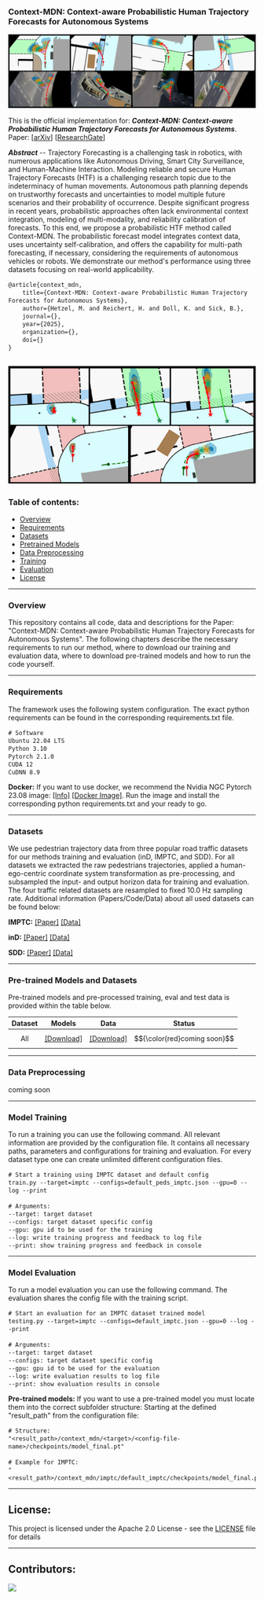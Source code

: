 ### Context-MDN: Context-aware Probabilistic Human Trajectory Forecasts for Autonomous Systems

!["Screenshot..."](images/context_mdn_preview.png "Screenshot...")

This is the official implementation for: _**Context-MDN: Context-aware Probabilistic Human Trajectory Forecasts for Autonomous Systems**_. 
Paper: [[arXiv]()] [[ResearchGate]()]

_**Abstract**_ --  Trajectory Forecasting is a challenging task in robotics, with numerous applications like Autonomous Driving, Smart City Surveillance, and Human-Machine Interaction. Modeling reliable and secure Human Trajectory Forecasts (HTF) is a challenging research topic due to the indeterminacy of human movements. Autonomous path planning depends on trustworthy forecasts and uncertainties to model multiple future scenarios and their probability of occurrence. Despite significant progress in recent years, probabilistic approaches often lack environmental context integration, modeling of multi-modality, and reliability calibration of forecasts. To this end, we propose a probabilistic HTF method called Context-MDN. The probabilistic forecast model integrates context data, uses uncertainty self-calibration, and offers the capability for multi-path forecasting, if necessary, considering the requirements of autonomous vehicles or robots. We demonstrate our method's performance using three datasets focusing on real-world applicability.


    @article{context_mdn,
        title={Context-MDN: Context-aware Probabilistic Human Trajectory Forecasts for Autonomous Systems},
        author={Hetzel, M. and Reichert, H. and Doll, K. and Sick, B.},
        journal={},
        year={2025},
        organization={},
        doi={}
    }


!["Screenshot..."](images/context_mdn_preview_2.png "Screenshot...")
---
### Table of contents:
* [Overview](#overview)
* [Requirements](#requirements)
* [Datasets](#datasets)
* [Pretrained Models](#pretrained)
* [Data Preprocessing](#prepro)
* [Training](#training)
* [Evaluation](#evaluation)
* [License](#license)

---
<a name="overview"></a>
### Overview
This repository contains all code, data and descriptions for the Paper: "Context-MDN: Context-aware Probabilistic Human Trajectory Forecasts for Autonomous Systems". The following chapters describe the necessary requirements to run our method, where to download our training and evaluation data, where to download pre-trained models and how to run the code yourself.


---
<a name="requirements"></a>
### Requirements

The framework uses the following system configuration. The exact python requirements can be found in the corresponding requirements.txt file.

```
# Software
Ubuntu 22.04 LTS
Python 3.10
Pytorch 2.1.0
CUDA 12
CuDNN 8.9
```

**Docker:**
If you want to use docker, we recommend the Nvidia NGC Pytorch 23.08 image: [[Info]](https://docs.nvidia.com/deeplearning/frameworks/pytorch-release-notes/rel-23-08.html) [[Docker Image]](https://catalog.ngc.nvidia.com/orgs/nvidia/containers/pytorch). Run the image and install the corresponding python requirements.txt and your ready to go.


---
<a name="datasets"></a>
### Datasets
We use pedestrian trajectory data from three popular road traffic datasets for our methods training and evaluation (inD, IMPTC, and SDD). For all datasets we extracted the raw pedestrians trajectories, applied a human-ego-centric coordinate system transformation as pre-processing, and subsampled the input- and output horizon data for training and evaluation. The four traffic related datasets are resampled to fixed 10.0 Hz sampling rate. Additional information (Papers/Code/Data) about all used datasets can be found below:

**IMPTC:** [[Paper]](https://ieeexplore.ieee.org/document/10186776) [[Data]](https://github.com/kav-institute/imptc-dataset)


**inD:** [[Paper]](https://ieeexplore.ieee.org/document/9304839) [[Data]](https://github.com/ika-rwth-aachen/drone-dataset-tools)


**SDD:** [[Paper]](https://link.springer.com/chapter/10.1007/978-3-319-46484-8_33) [[Data]](https://cvgl.stanford.edu/projects/uav_data/)


---
<a name="pretrained"></a>
### Pre-trained Models and Datasets
Pre-trained models and pre-processed training, eval and test data is provided within the table below.

| Dataset       | Models | Data | Status    |
|:-------------:|:---------------:|:-------------:|:---------:|
| All           | [[Download]]()             | [[Download]]()          | $${\color{red}coming soon}$$ |


---
<a name="prepro"></a>
### Data Preprocessing
coming soon


---
<a name="training"></a>
### Model Training
To run a training you can use the following command. All relevant information are provided by the configuration file. It contains all necessary paths, parameters and configurations for training and evaluation. For every dataset type one can create unlimited different configuration files.
```
# Start a training using IMPTC dataset and default config
train.py --target=imptc --configs=default_peds_imptc.json --gpu=0 --log --print

# Arguments:
--target: target dataset
--configs: target dataset specific config
--gpu: gpu id to be used for the training
--log: write training progress and feedback to log file
--print: show training progress and feedback in console
```


---
<a name="evaluation"></a>
### Model Evaluation
To run a model evaluation you can use the following command. The evaluation shares the config file with the training script.
```
# Start an evaluation for an IMPTC dataset trained model
testing.py --target=imptc --configs=default_imptc.json --gpu=0 --log --print

# Arguments:
--target: target dataset
--configs: target dataset specific config
--gpu: gpu id to be used for the evaluation
--log: write evaluation results to log file
--print: show evaluation results in console
```

**Pre-trained models:**
If you want to use a pre-trained model you must locate them into the correct subfolder structure: Starting at the defined "result_path" from the configuration file: 

```
# Structure:
"<result_path>/context_mdn/<target>/<config-file-name>/checkpoints/model_final.pt"

# Example for IMPTC:
"<result_path>/context_mdn/imptc/default_imptc/checkpoints/model_final.pt".
```

---
<a name="license"></a>
## License:
This project is licensed under the Apache 2.0 License - see the [LICENSE](LICENSE) file for details

---

## Contributors:

<a href="https://github.com/kav-institute/mdn_trajectory_forecasting/graphs/contributors">
  <img src="https://contrib.rocks/image?repo=kav-institute/mdn_trajectory_forecasting" />
</a>

